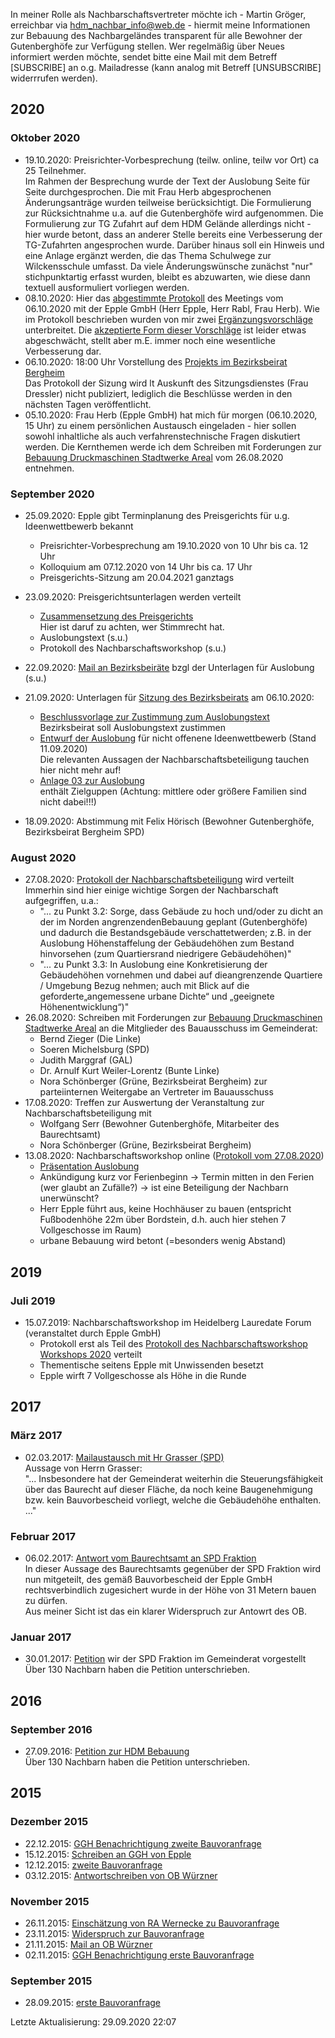 In meiner Rolle als Nachbarschaftsvertreter möchte ich - Martin Gröger, erreichbar via <hdm_nachbar_info@web.de> - hiermit meine Informationen zur Bebauung des Nachbargeländes
transparent für alle Bewohner der Gutenberghöfe zur Verfügung stellen. Wer regelmäßig über Neues informiert werden möchte, sendet bitte eine Mail mit dem Betreff [SUBSCRIBE] 
an o.g. Mailadresse (kann analog mit Betreff [UNSUBSCRIBE] widerrrufen werden).


## 2020

### Oktober 2020
- 19.10.2020: Preisrichter-Vorbesprechung (teilw. online, teilw vor Ort) ca 25 Teilnehmer.  
Im Rahmen der Besprechung wurde der Text der Auslobung Seite für Seite durchgesprochen. Die mit Frau Herb abgesprochenen Änderungsanträge wurden teilweise berücksichtigt.
Die Formulierung zur Rücksichtnahme u.a. auf die Gutenberghöfe wird aufgenommen. Die Formulierung zur TG Zufahrt auf dem HDM Gelände allerdings nicht - hier wurde betont, dass an anderer 
Stelle bereits eine Verbesserung der TG-Zufahrten angesprochen wurde. Darüber hinaus soll ein Hinweis und eine Anlage ergänzt werden, die das Thema Schulwege zur Wilckensschule umfasst.
Da viele Änderungswünsche zunächst "nur" stichpunktartig erfasst wurden, bleibt es abzuwarten, wie diese dann textuell ausformuliert vorliegen werden.
- 08.10.2020: Hier das [abgestimmte Protokoll](./2020/20201006_Meeting_Epple/20201006_Minutes_Epple_Gutenberghöfe_abgestimmt.pdf) des Meetings vom 06.10.2020 mit der Epple GmbH (Herr Epple, Herr Rabl, Frau Herb).  Wie im 
Protokoll beschrieben wurden von mir zwei [Ergänzungsvorschläge](./2020/20201006_Meeting_Epple/20201007_Vorschlag_Auslobungstext_original.pdf) unterbreitet. Die 
[akzeptierte Form dieser Vorschläge](./2020/20201006_Meeting_Epple/20201007_Vorschlag_Groeger_Auslobungstext_akzeptiert.pdf) ist leider etwas abgeschwächt, stellt aber m.E. immer noch eine wesentliche Verbesserung dar.
- 06.10.2020: 18:00 Uhr Vorstellung des [Projekts im Bezirksbeirat Bergheim](https://ww1.heidelberg.de/buergerinfo/to0040.asp?__ksinr=6238)  
Das Protokoll der Sizung wird lt Auskunft des Sitzungsdienstes (Frau Dressler) nicht publiziert, lediglich die Beschlüsse werden in den nächsten Tagen veröffentlicht.
- 05.10.2020: Frau Herb (Epple GmbH) hat mich für morgen (06.10.2020, 15 Uhr) zu einem persönlichen Austausch eingeladen - hier sollen sowohl 
inhaltliche als auch verfahrenstechnische Fragen diskutiert werden. Die Kernthemen werde ich dem Schreiben mit Forderungen 
zur [Bebauung Druckmaschinen Stadtwerke Areal](./2020/20200823_HDM_SW_Gelände.pdf) vom 26.08.2020 entnehmen.

### September 2020
- 25.09.2020: Epple gibt Terminplanung des Preisgerichts für u.g. Ideenwettbewerb bekannt
  - Preisrichter-Vorbesprechung am 19.10.2020 von 10 Uhr bis ca. 12 Uhr
  - Kolloquium am 07.12.2020 von 14 Uhr bis ca. 17 Uhr
  - Preisgerichts-Sitzung am 20.04.2021 ganztags
  
- 23.09.2020: Preisgerichtsunterlagen werden verteilt
  - [Zusammensetzung des Preisgerichts](./2020/20200923_Zusammensetzung_Preisgericht.PNG)  
  Hier ist daruf zu achten, wer Stimmrecht hat.
  - Auslobungstext (s.u.)
  - Protokoll des Nachbarschaftsworkshop (s.u.) 
  
- 22.09.2020: [Mail an Bezirksbeiräte](./2020/20200922_Schreiben_Bezirksbeiräte.PNG) bzgl der Unterlagen für Auslobung (s.u.)
- 21.09.2020: Unterlagen für [Sitzung des Bezirksbeirats](https://ww1.heidelberg.de/buergerinfo/to0040.asp?__ksinr=6238) am 06.10.2020: 
  - [Beschlussvorlage zur Zustimmung zum Auslobungstext](./2020/20200921_BZB_Bergheim/00312836.pdf)  
  Bezirksbeirat soll Auslobungstext zustimmen
  - [Entwurf der Auslobung](./2020/20200921_BZB_Bergheim/01_NEU_Entwurf_des_Auslobungstextes.pdf) für nicht offenene Ideenwettbewerb (Stand 11.09.2020)  
Die relevanten Aussagen der Nachbarschaftsbeteiligung tauchen hier nicht mehr auf!
  - [Anlage 03 zur Auslobung](./2020/20200921_BZB_Bergheim/00312923.pdf)  
enthält Zielguppen  (Achtung: mittlere oder größere Familien sind nicht dabei!!!)

- 18.09.2020: Abstimmung mit Felix Hörisch (Bewohner Gutenberghöfe, Bezirksbeirat Bergheim SPD)

### August 2020

- 27.08.2020: [Protokoll der Nachbarschaftsbeteiligung](./2020/20200827_Protokoll_Digitale_Bürgerbeteiligung.pdf) wird verteilt  
Immerhin sind hier einige wichtige Sorgen der Nachbarschaft aufgegriffen, u.a.:
  - "... zu Punkt 3.2: Sorge, dass Gebäude zu hoch und/oder zu dicht an der im Norden angrenzendenBebauung geplant (Gutenberghöfe) und dadurch die 
Bestandsgebäude verschattetwerden; z.B. in der Auslobung Höhenstaffelung der Gebäudehöhen zum Bestand hinvorsehen (zum Quartiersrand niedrigere Gebäudehöhen)"
  - "... zu Punkt 3.3: In Auslobung eine Konkretisierung der Gebäudehöhen vornehmen und dabei auf dieangrenzende Quartiere / Umgebung Bezug nehmen; auch mit Blick auf die geforderte„angemessene urbane Dichte“ und „geeignete Höhenentwicklung“)"
- 26.08.2020: Schreiben mit Forderungen zur [Bebauung Druckmaschinen Stadtwerke Areal](./2020/20200823_HDM_SW_Gelände.pdf) an die Mitglieder des Bauausschuss im Gemeinderat:
  - Bernd Zieger (Die Linke)
  - Soeren Michelsburg (SPD)
  - Judith Marggraf (GAL)
  - Dr. Arnulf Kurt Weiler-Lorentz (Bunte Linke)  
  - Nora Schönberger (Grüne, Bezirksbeirat Bergheim) zur parteiinternen Weitergabe an Vertreter im Bauausschuss
- 17.08.2020: Treffen zur Auswertung der Veranstaltung zur Nachbarschaftsbeteiligung mit 
  - Wolfgang Serr (Bewohner Gutenberghöfe, Mitarbeiter des Baurechtsamt)
  - Nora Schönberger (Grüne, Bezirksbeirat Bergheim)
- 13.08.2020: Nachbarschaftsworkshop online  ([Protokoll vom 27.08.2020](./2020/20200827_Protokoll_Digitale_Bürgerbeteiligung.pdf))
  - [Präsentation Auslobung](./2020/20200813_präsentation_auslobung_bürgerbeteiligung.pdf) 
  - Ankündigung kurz vor Ferienbeginn -> Termin mitten in den Ferien (wer glaubt an Zufälle?) -> ist eine Beteiligung der Nachbarn unerwünscht?
  - Herr Epple führt aus, keine Hochhäuser zu bauen (entspricht Fußbodenhöhe 22m über Bordstein, d.h. auch hier stehen 7 Vollgeschosse im Raum)
  - urbane Bebauung wird betont (=besonders wenig Abstand)
  
  
## 2019

### Juli 2019
- 15.07.2019: Nachbarschaftsworkshop im Heidelberg Lauredate Forum (veranstaltet durch Epple GmbH) 
  - Protokoll erst als Teil des [Protokoll des Nachbarschaftsworkshop Workshops 2020](./2020/20200827_Protokoll_Digitale_Bürgerbeteiligung.pdf) verteilt
  - Thementische seitens Epple mit Unwissenden besetzt 
  - Epple wirft 7 Vollgeschosse als Höhe in die Runde 


## 2017

### März 2017

- 02.03.2017: [Mailaustausch mit Hr Grasser (SPD)](./2017/20170302_Mailaustausch_SPD_Grasser.pdf)  
Aussage von Herrn Grasser:  
"... Insbesondere hat der Gemeinderat weiterhin die Steuerungsfähigkeit über das Baurecht auf dieser Fläche, da noch keine 
Baugenehmigung bzw. kein Bauvorbescheid vorliegt, welche die Gebäudehöhe enthalten. ..."

### Februar 2017

- 06.02.2017: [Antwort vom Baurechtsamt an SPD Fraktion](./2017/20170206_SPD_Antwort_Baurechtsamt.pdf)  
In dieser Aussage des Baurechtsamts gegenüber der SPD Fraktion wird nun mitgeteilt, des gemäß Bauvorbescheid der Epple GmbH 
rechtsverbindlich zugesichert wurde in der Höhe von 31 Metern bauen zu dürfen.  
Aus meiner Sicht ist das ein klarer Widerspruch zur Antowrt des OB.

### Januar 2017

- 30.01.2017: [Petition](./2016/20160927_Petition.pdf) wir der SPD Fraktion im Gemeinderat vorgestellt
Über 130 Nachbarn haben die Petition unterschrieben.


## 2016

### September 2016

- 27.09.2016: [Petition zur HDM Bebauung](./2016/20160927_Petition.pdf)  
Über 130 Nachbarn haben die Petition unterschrieben.


## 2015

### Dezember 2015
- 22.12.2015: [GGH Benachrichtigung zweite Bauvoranfrage](./2015/20151222_GGH_Benachrichtigung_zweite_Bauvoranfrage.pdf) 
- 15.12.2015: [Schreiben an GGH von Epple](./2015/20151215_GGH_Schreiben_Epple.pdf) 
- 12.12.2015: [zweite Bauvoranfrage](./2015/20151212_zweite_Bauvoranfrage.pdf) 
- 03.12.2015: [Antwortschreiben von OB Würzner](./2015/20151203_Antwortschreiben_OB.pdf) 

### November 2015
- 26.11.2015: [Einschätzung von RA Wernecke zu Bauvoranfrage](./2015/20151126_GGH_Einschätzung_RA_Werneke.pdf) 
- 23.11.2015: [Widerspruch zur Bauvoranfrage](./2015/20151123_Widerspruch_Gröger.pdf) 
- 21.11.2015: [Mail an OB Würzner](./2015/20151121_Mail_OB.pdf) 
- 02.11.2015: [GGH Benachrichtigung erste Bauvoranfrage](./2015/20151102_GGH_Benachrichtigung_erste_Bauvoranfrage.pdf) 

### September 2015
- 28.09.2015: [erste Bauvoranfrage](./2015/20150928_erste_Bauvoranfrage_Plansatz-Antrag.pdf)

Letzte Aktualisierung: 29.09.2020 22:07

